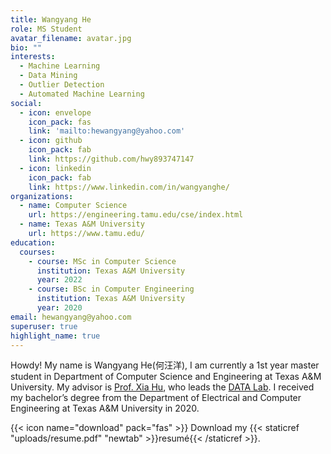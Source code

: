 ```yaml
---
title: Wangyang He
role: MS Student
avatar_filename: avatar.jpg
bio: ""
interests:
  - Machine Learning
  - Data Mining
  - Outlier Detection
  - Automated Machine Learning
social:
  - icon: envelope
    icon_pack: fas
    link: 'mailto:hewangyang@yahoo.com'
  - icon: github
    icon_pack: fab
    link: https://github.com/hwy893747147
  - icon: linkedin
    icon_pack: fab
    link: https://www.linkedin.com/in/wangyanghe/
organizations:
  - name: Computer Science
    url: https://engineering.tamu.edu/cse/index.html
  - name: Texas A&M University
    url: https://www.tamu.edu/
education:
  courses:
    - course: MSc in Computer Science
      institution: Texas A&M University
      year: 2022
    - course: BSc in Computer Engineering
      institution: Texas A&M University
      year: 2020
email: hewangyang@yahoo.com
superuser: true
highlight_name: true
---
```

Howdy! My name is Wangyang He(何汪洋), I am currently a 1st year master student in Department of Computer Science and Engineering at Texas A&M University. My advisor is [Prof. Xia Hu](https://cs.rice.edu/~xh37/index.html), who leads the [DATA Lab](http://people.tamu.edu/~guangzhou92/Data_Lab/). I received my bachelor’s degree from the Department of Electrical and Computer Engineering at Texas A&M University in 2020.

{{< icon name="download" pack="fas" >}} Download my {{< staticref "uploads/resume.pdf" "newtab" >}}resumé{{< /staticref >}}.
